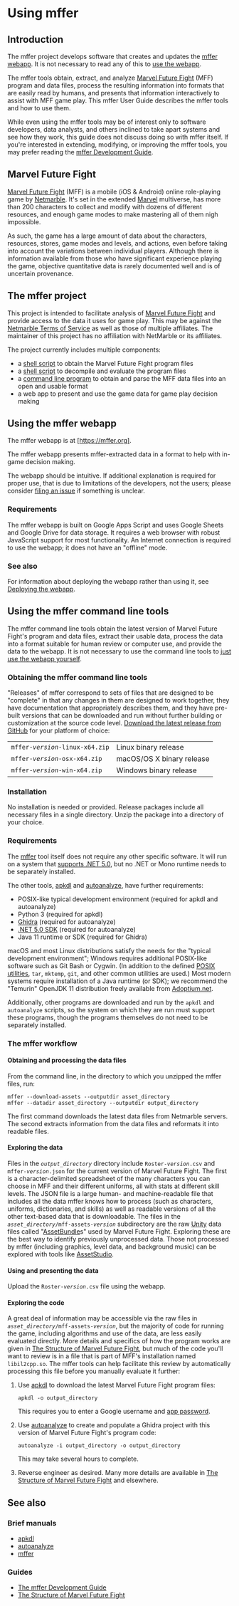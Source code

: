 # Using mffer

## Introduction

The mffer project develops software that creates and updates the
[mffer webapp](https://mffer.org). It is not necessary to read any of this
to [use the webapp](https://mffer.org).

The mffer tools obtain, extract, and analyze
[Marvel Future Fight](#marvel-future-fight) (MFF) program and data files,
process the resulting information into formats that are easily read by humans,
and presents that information interactively to assist with MFF game play. This
mffer User Guide describes the mffer tools and how to use them.

While even using the mffer tools may be of interest only to software
developers, data analysts, and others inclined to take apart systems and see how
they work, this guide does not discuss doing so with mffer itself. If you're
interested in extending, modifying, or improving the mffer tools, you may
prefer reading the [mffer Development Guide](Development.md).

## Marvel Future Fight

[Marvel Future Fight](http://www.marvelfuturefight.com/) (MFF) is a mobile (iOS
& Android) online role-playing game by
[Netmarble](https://company.netmarble.com/). It's set in the extended
[Marvel](https://www.marvel.com/) multiverse, has more than 200 characters to
collect and modify with dozens of different resources, and enough game modes to
make mastering all of them nigh impossible.

As such, the game has a large amount of data about the characters, resources,
stores, game modes and levels, and actions, even before taking into account the
variations between individual players. Although there is information available
from those who have significant experience playing the game, objective
quantitative data is rarely documented well and is of uncertain provenance.

## The mffer project

This project is intended to facilitate analysis of
[Marvel Future Fight](#marvel-future-fight) and provide access to the data it
uses for game play. This may be against the
[Netmarble Terms of Service](https://help.netmarble.com/terms/terms_of_service_en?locale=&lcLocale=en)
as well as those of multiple affiliates. The maintainer of this project has no
affiliation with NetMarble or its affiliates.

The project currently includes multiple components:

-   a [shell script](apkdl.md) to obtain the Marvel Future Fight program files
-   a [shell script](autoanalyze.md) to decompile and evaluate the program files
-   a [command line program](mffer.md) to obtain and parse the MFF data files
    into an open and usable format
-   a web app to present and use the game data for game play
    decision making

## Using the mffer webapp

The mffer webapp is at [https://mffer.org].

The mffer webapp presents mffer-extracted data in a format to
help with in-game decision making.

The webapp should be intuitive. If additional explanation is required for proper
use, that is due to limitations of the developers, not the users; please
consider [filing an issue](https://github.com/therealchjones/mffer/issues) if
something is unclear.

### Requirements

The mffer webapp is built on Google Apps Script and uses Google Sheets and Google Drive for
data storage. It requires a web browser with robust JavaScript support for most
functionality. An Internet connection is required to use the webapp; it does not
have an "offline" mode.

### See also

For information about deploying the webapp rather than
using it, see [Deploying the webapp](Development.md#deploying-the-webapp).

## Using the mffer command line tools

The mffer command line tools obtain the latest version of Marvel Future Fight's program and data files,
extract their usable data, process the data into a format suitable for human
review or computer use, and provide the data to the webapp. It is not necessary
to use the command line tools to
[just use the webapp yourself](https://mffer.org).

### Obtaining the mffer command line tools

"Releases" of mffer correspond to sets of files that are designed to be
"complete" in that any changes in them are designed to work together, they have
documentation that appropriately describes them, and they have pre-built
versions that can be downloaded and run without further building
or customization at the source code level.
[Download the latest release from GitHub](https://github.com/therealchjones/mffer/releases)
for your platform of
choice:

|                                     |                           |
| ----------------------------------- | ------------------------- |
| `mffer-`_`version`_`-linux-x64.zip` | Linux binary release      |
| `mffer-`_`version`_`-osx-x64.zip`   | macOS/OS X binary release |
| `mffer-`_`version`_`-win-x64.zip`   | Windows binary release    |

### Installation

No installation is needed or provided. Release packages include all necessary
files in a single directory. Unzip the package into a directory of your choice.

### Requirements

The [mffer](mffer.md) tool itself does not require any other specific software. It will
run on a system that
[supports .NET 5.0](https://github.com/dotnet/core/blob/main/release-notes/5.0/5.0-supported-os.md),
but no .NET or Mono runtime needs to be separately installed.

The other tools, [apkdl](apkdl.md) and [autoanalyze](autoanalyze.md), have further requirements:

-   POSIX-like typical development environment (required for apkdl and
    autoanalyze)
-   Python 3 (required for apkdl)
-   [Ghidra](https://github.com/NationalSecurityAgency/ghidra)
    (required for autoanalyze)
-   [.NET 5.0 SDK](https://dotnet.microsoft.com/en-us/download/dotnet/5.0)
    (required for autoanalyze)
-   Java 11 runtime or SDK
    (required for Ghidra)

macOS and most Linux distributions satisfy the needs for the "typical
development environment"; Windows requires additional POSIX-like software such
as Git Bash or Cygwin. (In addition to the defined
[POSIX utilities](https://pubs.opengroup.org/onlinepubs/9699919799/), `tar`,
`mktemp`, `git`, and other common utilities are used.) Most modern systems
require installation of a Java runtime (or SDK); we recommend the "Temurin" OpenJDK 11
distribution freely available from
[Adoptium.net](https://adoptium.net/temurin/releases/?version=11).

Additionally, other programs are downloaded and run by the `apkdl` and
`autoanalyze` scripts, so the system on which they are run must support these
programs, though the programs themselves do not need to be separately installed.

### The mffer workflow

#### Obtaining and processing the data files

From the command line, in the directory to which you unzipped the mffer files, run:

```
mffer --download-assets --outputdir asset_directory
mffer --datadir asset_directory --outputdir output_directory
```

The first command downloads the latest data files from Netmarble servers. The
second extracts information from the data files and reformats it into readable
files.

#### Exploring the data

Files in the _`output_directory`_ directory include `Roster-`_`version`_`.csv`
and `mffer-`_`version`_`.json` for the current version of Marvel Future Fight.
The first is a character-delimited spreadsheet of the many characters you can
choose in MFF and their different uniforms, all with stats at different skill
levels. The JSON file is a large human- and machine-readable file that includes
all the data mffer knows how to process (such as characters, uniforms,
dictionaries, and skills) as well as readable versions of all the other
text-based data that is downloadable. The files in the
_`asset_directory`_`/mff-assets-`_`version`_ subdirectory are the raw [Unity](https://unity.com)
data files called
"[AssetBundle](https://docs.unity3d.com/Manual/AssetBundlesIntro.html)s" used by
Marvel Future Fight. Exploring these are the best way to identify previously
unprocessed data. Those not processed by mffer (including graphics, level
data, and background music) can be explored with tools like
[AssetStudio](https://github.com/Perfare/AssetStudio).

#### Using and presenting the data

Upload the `Roster-`_`version`_`.csv` file using the webapp.

#### Exploring the code

A great deal of information may be accessible via the raw files in
_`asset_directory`_`/mff-assets-`_`version`_, but the majority of code for running the game,
including algorithms and use of the data, are less easily evaluated directly.
More details and specifics of how the program works are given in
[The Structure of Marvel Future Fight](mff.md), but much of the code you'll want to review is in a
file that is part of MFF's installation named `libil2cpp.so`. The mffer tools
can help facilitate this review by automatically processing this file before you manually
evaluate it further:

1.  Use [apkdl](apkdl.md) to download the latest Marvel Future
    Fight program files:

    ```
    apkdl -o output_directory
    ```

    This requires you to enter a Google username and
    [app password](https://support.google.com/accounts/answer/185833).

2.  Use [autoanalyze](autoanalyze.md) to create and populate a Ghidra project
    with this version of Marvel Future Fight's program code:

    ```
    autoanalyze -i output_directory -o output_directory
    ```

    This may take several hours to complete.

3.  Reverse engineer as desired. Many more details are available in
    [The Structure of Marvel Future Fight](mff.md) and elsewhere.

## See also

### Brief manuals

-   [apkdl](apkdl.md)
-   [autoanalyze](autoanalyze.md)
-   [mffer](mffer.md)

### Guides

-   [The mffer Development Guide](Development.md)
-   [The Structure of Marvel Future Fight](mff.md)
